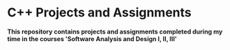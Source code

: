 # C++ Projects and Assignments
**This repository contains projects and assignments completed during my time in the courses 'Software Analysis and Design I, II, III'**
